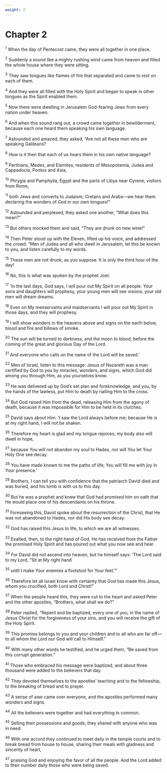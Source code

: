 ```yaml
---
weight: 2
---
```


# Chapter 2

<sup>1</sup> When the day of Pentecost came, they were all together in one place. 

<sup>2</sup> Suddenly a sound like a mighty rushing wind came from heaven and filled the whole house where they were sitting. 

<sup>3</sup> They saw tongues like flames of fire that separated and came to rest on each of them. 

<sup>4</sup> And they were all filled with the Holy Spirit and began to speak in other tongues as the Spirit enabled them. 

<sup>5</sup> Now there were dwelling in Jerusalem God-fearing Jews from every nation under heaven. 

<sup>6</sup> And when this sound rang out, a crowd came together in bewilderment, because each one heard them speaking his own language. 

<sup>7</sup> Astounded and amazed, they asked, “Are not all these men who are speaking Galileans? 

<sup>8</sup> How is it then that each of us hears them in his own native language? 

<sup>9</sup> Parthians, Medes, and Elamites; residents of Mesopotamia, Judea and Cappadocia, Pontus and Asia, 

<sup>10</sup> Phrygia and Pamphylia, Egypt and the parts of Libya near Cyrene; visitors from Rome, 

<sup>11</sup> both Jews and converts to Judaism; Cretans and Arabs—we hear them declaring the wonders of God in our own tongues!” 

<sup>12</sup> Astounded and perplexed, they asked one another, “What does this mean?” 

<sup>13</sup> But others mocked them and said, “They are drunk on new wine!” 

<sup>14</sup> Then Peter stood up with the Eleven, lifted up his voice, and addressed the crowd: “Men of Judea and all who dwell in Jerusalem, let this be known to you, and listen carefully to my words. 

<sup>15</sup> These men are not drunk, as you suppose. It is only the third hour of the day! 

<sup>16</sup> No, this is what was spoken by the prophet Joel: 

<sup>17</sup> ‘In the last days, God says, I will pour out My Spirit on all people. Your sons and daughters will prophesy, your young men will see visions, your old men will dream dreams. 

<sup>18</sup> Even on My menservants and maidservants I will pour out My Spirit in those days, and they will prophesy. 

<sup>19</sup> I will show wonders in the heavens above and signs on the earth below, blood and fire and billows of smoke. 

<sup>20</sup> The sun will be turned to darkness, and the moon to blood, before the coming of the great and glorious Day of the Lord. 

<sup>21</sup> And everyone who calls on the name of the Lord will be saved.’ 

<sup>22</sup> Men of Israel, listen to this message: Jesus of Nazareth was a man certified by God to you by miracles, wonders, and signs, which God did among you through Him, as you yourselves know. 

<sup>23</sup> He was delivered up by God’s set plan and foreknowledge, and you, by the hands of the lawless, put Him to death by nailing Him to the cross. 

<sup>24</sup> But God raised Him from the dead, releasing Him from the agony of death, because it was impossible for Him to be held in its clutches. 

<sup>25</sup> David says about Him: ‘I saw the Lord always before me; because He is at my right hand, I will not be shaken. 

<sup>26</sup> Therefore my heart is glad and my tongue rejoices; my body also will dwell in hope, 

<sup>27</sup> because You will not abandon my soul to Hades, nor will You let Your Holy One see decay. 

<sup>28</sup> You have made known to me the paths of life; You will fill me with joy in Your presence.’ 

<sup>29</sup> Brothers, I can tell you with confidence that the patriarch David died and was buried, and his tomb is with us to this day. 

<sup>30</sup> But he was a prophet and knew that God had promised him on oath that He would place one of his descendants on his throne. 

<sup>31</sup> Foreseeing this, David spoke about the resurrection of the Christ, that He was not abandoned to Hades, nor did His body see decay. 

<sup>32</sup> God has raised this Jesus to life, to which we are all witnesses. 

<sup>33</sup> Exalted, then, to the right hand of God, He has received from the Father the promised Holy Spirit and has poured out what you now see and hear. 

<sup>34</sup> For David did not ascend into heaven, but he himself says: ‘The Lord said to my Lord, “Sit at My right hand 

<sup>35</sup> until I make Your enemies a footstool for Your feet.”’ 

<sup>36</sup> Therefore let all Israel know with certainty that God has made this Jesus, whom you crucified, both Lord and Christ!” 

<sup>37</sup> When the people heard this, they were cut to the heart and asked Peter and the other apostles, “Brothers, what shall we do?” 

<sup>38</sup> Peter replied, “Repent and be baptized, every one of you, in the name of Jesus Christ for the forgiveness of your sins, and you will receive the gift of the Holy Spirit. 

<sup>39</sup> This promise belongs to you and your children and to all who are far off—to all whom the Lord our God will call to Himself.” 

<sup>40</sup> With many other words he testified, and he urged them, “Be saved from this corrupt generation.” 

<sup>41</sup> Those who embraced his message were baptized, and about three thousand were added to the believers that day. 

<sup>42</sup> They devoted themselves to the apostles’ teaching and to the fellowship, to the breaking of bread and to prayer. 

<sup>43</sup> A sense of awe came over everyone, and the apostles performed many wonders and signs. 

<sup>44</sup> All the believers were together and had everything in common. 

<sup>45</sup> Selling their possessions and goods, they shared with anyone who was in need. 

<sup>46</sup> With one accord they continued to meet daily in the temple courts and to break bread from house to house, sharing their meals with gladness and sincerity of heart, 

<sup>47</sup> praising God and enjoying the favor of all the people. And the Lord added to their number daily those who were being saved. 


